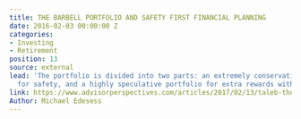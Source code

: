 ```yaml
---
title: THE BARBELL PORTFOLIO AND SAFETY FIRST FINANCIAL PLANNING
date: 2016-02-03 00:00:00 Z
categories:
- Investing
- Retirement
position: 13
source: external
lead: 'The portfolio is divided into two parts: an extremely conservative portfolio
  for safety, and a highly speculative portfolio for extra rewards with extra risk.'
link: https://www.advisorperspectives.com/articles/2017/02/13/taleb-the-barbell-portfolio-and-safety-first-financial-planning
Author: Michael Edesess
---
```


